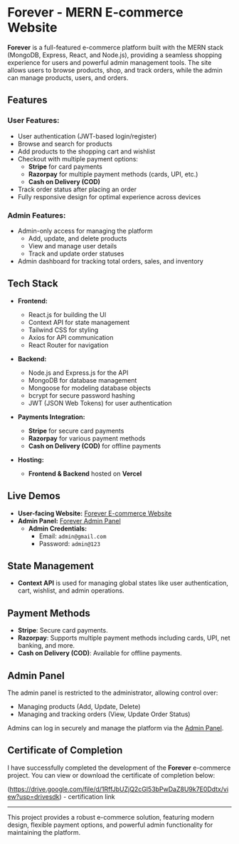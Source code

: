 # Forever - MERN E-commerce Website

**Forever** is a full-featured e-commerce platform built with the MERN stack (MongoDB, Express, React, and Node.js), providing a seamless shopping experience for users and powerful admin management tools. The site allows users to browse products, shop, and track orders, while the admin can manage products, users, and orders.

## Features

### User Features:
- User authentication (JWT-based login/register)
- Browse and search for products
- Add products to the shopping cart and wishlist
- Checkout with multiple payment options:
  - **Stripe** for card payments
  - **Razorpay** for multiple payment methods (cards, UPI, etc.)
  - **Cash on Delivery (COD)**
- Track order status after placing an order
- Fully responsive design for optimal experience across devices

### Admin Features:
- Admin-only access for managing the platform
  - Add, update, and delete products
  - View and manage user details
  - Track and update order statuses
- Admin dashboard for tracking total orders, sales, and inventory

## Tech Stack

- **Frontend:**
  - React.js for building the UI
  - Context API for state management
  - Tailwind CSS for styling
  - Axios for API communication
  - React Router for navigation

- **Backend:**
  - Node.js and Express.js for the API
  - MongoDB for database management
  - Mongoose for modeling database objects
  - bcrypt for secure password hashing
  - JWT (JSON Web Tokens) for user authentication

- **Payments Integration:**
  - **Stripe** for secure card payments
  - **Razorpay** for various payment methods
  - **Cash on Delivery (COD)** for offline payments

- **Hosting:**
  - **Frontend & Backend** hosted on **Vercel**

## Live Demos

- **User-facing Website:** [Forever E-commerce Website](https://mern-ecommerce-frontend-tawny.vercel.app/)
- **Admin Panel:** [Forever Admin Panel](https://mern-ecommerce-admin-seven.vercel.app/)
  - **Admin Credentials:**
    - Email: `admin@gmail.com`
    - Password: `admin@123`

## State Management

- **Context API** is used for managing global states like user authentication, cart, wishlist, and admin operations.

## Payment Methods

- **Stripe**: Secure card payments.
- **Razorpay**: Supports multiple payment methods including cards, UPI, net banking, and more.
- **Cash on Delivery (COD)**: Available for offline payments.

## Admin Panel

The admin panel is restricted to the administrator, allowing control over:
- Managing products (Add, Update, Delete)
- Managing and tracking orders (View, Update Order Status)

Admins can log in securely and manage the platform via the [Admin Panel](https://mern-ecommerce-admin-seven.vercel.app/).


## Certificate of Completion

I have successfully completed the development of the **Forever** e-commerce project. You can view or download the certificate of completion below:

(https://drive.google.com/file/d/1RffJbUZjQ2cGI53bPwDaZ8U9k7E0Ddtx/view?usp=drivesdk) - certification link

---

This project provides a robust e-commerce solution, featuring modern design, flexible payment options, and powerful admin functionality for maintaining the platform.
